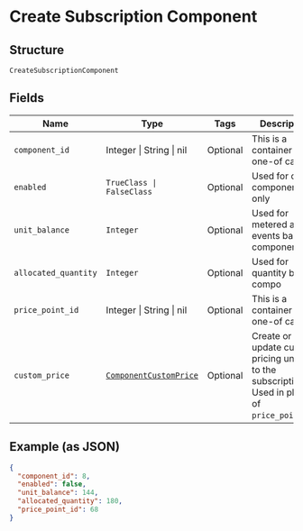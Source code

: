 
# Create Subscription Component

## Structure

`CreateSubscriptionComponent`

## Fields

| Name | Type | Tags | Description |
|  --- | --- | --- | --- |
| `component_id` | Integer \| String \| nil | Optional | This is a container for one-of cases. |
| `enabled` | `TrueClass \| FalseClass` | Optional | Used for on/off components only |
| `unit_balance` | `Integer` | Optional | Used for metered and events based components |
| `allocated_quantity` | `Integer` | Optional | Used for quantity based compo |
| `price_point_id` | Integer \| String \| nil | Optional | This is a container for one-of cases. |
| `custom_price` | [`ComponentCustomPrice`](../../doc/models/component-custom-price.md) | Optional | Create or update custom pricing unique to the subscription. Used in place of `price_point_id`. |

## Example (as JSON)

```json
{
  "component_id": 8,
  "enabled": false,
  "unit_balance": 144,
  "allocated_quantity": 180,
  "price_point_id": 68
}
```

